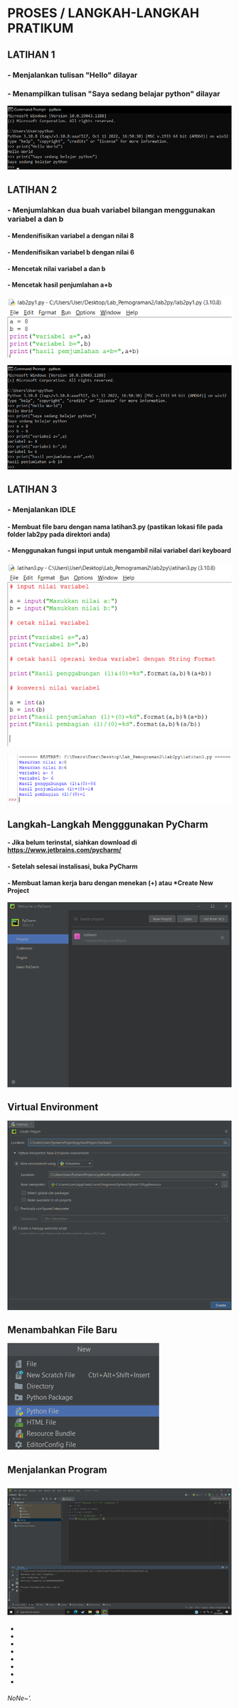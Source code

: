 # PROSES / LANGKAH-LANGKAH PRATIKUM

## LATIHAN 1

### - Menjalankan tulisan "Hello" dilayar
### - Menampilkan tulisan "Saya sedang belajar python" dilayar

![Gambar1](screenshot/py.png)

## LATIHAN 2

### - Menjumlahkan dua buah variabel bilangan menggunakan variabel a dan b
####   - Mendenifisikan variabel a dengan nilai 8
####   - Mendenifisikan variabel b dengan nilai 6
####   - Mencetak nilai variabel a dan b 
####   - Mencetak hasil penjumlahan a+b

![Gambar1](screenshot/py1.png)

![Gambar1](screenshot/py2.png)

## LATIHAN 3

### - Menjalankan IDLE
####   - Membuat file baru dengan nama **latihan3.py** (pastikan lokasi file pada folder lab2py pada direktori anda)
####   - Menggunakan fungsi **input** untuk mengambil nilai variabel dari keyboard

![Gambar1](screenshot/py3.png)

![Gambar1](screenshot/py4.png)

## Langkah-Langkah Mengggunakan PyCharm

#### - Jika belum terinstal, siahkan download di https://www.jetbrains.com/pycharm/
#### - Setelah selesai instalisasi, buka **PyCharm**
#### - Membuat laman kerja baru dengan menekan (+) atau *Create New Project

![Gambar1](screenshot/py5.png)

## Virtual Environment

![Gambar1](screenshot/py6.png)

## Menambahkan File Baru

![Gambar1](screenshot/py7.png)

## Menjalankan Program

![Gambar1](screenshot/py8.png)
-
-
-
-
-
-
-
-
-
###### NoNe~'. ######
